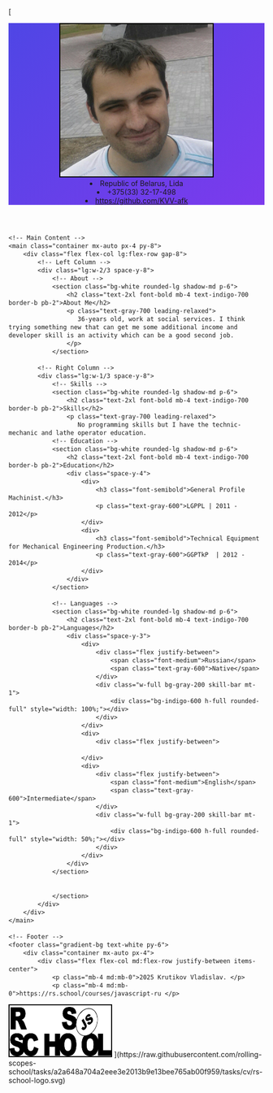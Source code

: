 [<html lang="en"><head>
    <meta charset="UTF-8">
    <meta name="viewport" content="width=device-width, initial-scale=1.0">
    <title>CV | Krutikov Vladislav</title>
    <meta name="description" content="CV - Krutikov Vladislav">
    <script src="https://cdn.tailwindcss.com"></script>
    <link rel="stylesheet" href="https://cdnjs.cloudflare.com/ajax/libs/font-awesome/6.4.0/css/all.min.css">
    <style>
        .gradient-bg {
            background: linear-gradient(135deg, #4f46e5 0%, #7c3aed 100%);
        }
    </style>
    <!-- Header -->
    <header class="gradient-bg text-white py-12">
        <div class="container mx-auto px-4">
            <div class="flex flex-col md:flex-row items-center justify-between">
                <div class="flex items-center mb-6 md:mb-0">
                    <div class="w-30 h-30 rounded-full overflow-hidden border-4 border-white mr-6">
  <img src="https://raw.githubusercontent.com/KVV-afk/rsschool-cv/refs/heads/rsschool-cv-html/photo1.jpg" alt="Logo" width="300" height="300" title="RSS Logo" style="border: 2px solid black;" />
                    </div>
                </div>
                <div class="bg-white/10 backdrop-blur-sm rounded-lg p-4">
                        <li class="flex items-center">
                            <i class="fas fa-map-marker-alt mr-2 text-indigo-200"></i>
                            <span>Republic of Belarus, Lida</span>
                        <li class="flex items-center">
                            <i class="fas fa-phone mr-2 text-indigo-200"></i>
                            <span>+375(33) 32-17-498</span>
                        </li>
                        <li class="flex items-center">
                            <i class="fab fa-github mr-2 text-indigo-200"></i>
                            <span>https://github.com/KVV-afk</span>
                        </li>
                    </ul>
                </div>
    </header>

    <!-- Main Content -->
    <main class="container mx-auto px-4 py-8">
        <div class="flex flex-col lg:flex-row gap-8">
            <!-- Left Column -->
            <div class="lg:w-2/3 space-y-8">
                <!-- About -->
                <section class="bg-white rounded-lg shadow-md p-6">
                    <h2 class="text-2xl font-bold mb-4 text-indigo-700 border-b pb-2">About Me</h2>
                    <p class="text-gray-700 leading-relaxed">
                       36-years old, work at social services. I think trying something new that can get me some additional income and developer skill is an activity which can be a good second job.
                    </p>
                </section>

            <!-- Right Column -->
            <div class="lg:w-1/3 space-y-8">
                <!-- Skills -->
                <section class="bg-white rounded-lg shadow-md p-6">
                    <h2 class="text-2xl font-bold mb-4 text-indigo-700 border-b pb-2">Skills</h2>
                    <p class="text-gray-700 leading-relaxed">
                       No programming skills but I have the technic-mechanic and lathe operator education.
                <!-- Education -->
                <section class="bg-white rounded-lg shadow-md p-6">
                    <h2 class="text-2xl font-bold mb-4 text-indigo-700 border-b pb-2">Education</h2>
                    <div class="space-y-4">
                        <div>
                            <h3 class="font-semibold">General Profile Machinist.</h3>
                            <p class="text-gray-600">LGPPL | 2011 - 2012</p>
                        </div>
                        <div>
                            <h3 class="font-semibold">Technical Equipment for Mechanical Engineering Production.</h3>
                            <p class="text-gray-600">GGPTkP  | 2012 - 2014</p>
                        </div>
                    </div>
                </section>

                <!-- Languages -->
                <section class="bg-white rounded-lg shadow-md p-6">
                    <h2 class="text-2xl font-bold mb-4 text-indigo-700 border-b pb-2">Languages</h2>
                    <div class="space-y-3">
                        <div>
                            <div class="flex justify-between">
                                <span class="font-medium">Russian</span>
                                <span class="text-gray-600">Native</span>
                            </div>
                            <div class="w-full bg-gray-200 skill-bar mt-1">
                                <div class="bg-indigo-600 h-full rounded-full" style="width: 100%;"></div>
                            </div>
                        </div>
                        <div>
                            <div class="flex justify-between">

                        </div>
                        <div>
                            <div class="flex justify-between">
                                <span class="font-medium">English</span>
                                <span class="text-gray-600">Intermediate</span>
                            </div>
                            <div class="w-full bg-gray-200 skill-bar mt-1">
                                <div class="bg-indigo-600 h-full rounded-full" style="width: 50%;"></div>
                            </div>
                        </div>
                    </div>
                </section>


                </section>
            </div>
        </div>
    </main>

    <!-- Footer -->
    <footer class="gradient-bg text-white py-6">
        <div class="container mx-auto px-4">
            <div class="flex flex-col md:flex-row justify-between items-center">
                <p class="mb-4 md:mb-0">2025 Krutikov Vladislav. </p>
                <p class="mb-4 md:mb-0">https://rs.school/courses/javascript-ru </p>
  <img src="https://raw.githubusercontent.com/KVV-afk/rsschool-cv/d2fea5ec08d5ba0781daebf7cb4629529aa7de3e/rs-school-logo.svg" alt="Logo" width="200" height="100" title="RSS Logo" style="border: 2px solid black;" />
        </div>
    </footer>


</body></html>
](https://raw.githubusercontent.com/rolling-scopes-school/tasks/a2a648a704a2eee3e2013b9e13bee765ab00f959/tasks/cv/rs-school-logo.svg)
